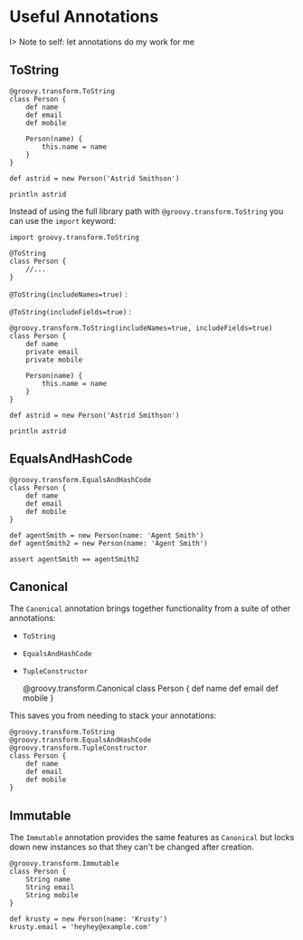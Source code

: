# Useful Annotations

I> Note to self: let annotations do my work for me



## ToString


	@groovy.transform.ToString
	class Person {
	    def name
	    def email
	    def mobile
	    
	    Person(name) {
	        this.name = name
	    }
	}
	
	def astrid = new Person('Astrid Smithson')
	
	println astrid

Instead of using the full library path with `@groovy.transform.ToString` you can use the `import` keyword:

	import groovy.transform.ToString
	
	@ToString
	class Person {
		//...
	}


`@ToString(includeNames=true)`
: 

`@ToString(includeFields=true)`
:


	@groovy.transform.ToString(includeNames=true, includeFields=true)
	class Person {
	    def name
	    private email
	    private mobile
	    
	    Person(name) {
	        this.name = name
	    }
	}
	
	def astrid = new Person('Astrid Smithson')
	
	println astrid 

## EqualsAndHashCode


	@groovy.transform.EqualsAndHashCode
	class Person {
	    def name
	    def email
	    def mobile
	}
	
	def agentSmith = new Person(name: 'Agent Smith')
	def agentSmith2 = new Person(name: 'Agent Smith')
	
	assert agentSmith == agentSmith2



## Canonical

The `Canonical` annotation brings together functionality from a suite of other annotations:

* `ToString`
* `EqualsAndHashCode`
* `TupleConstructor`


	@groovy.transform.Canonical
	class Person {
	    def name
	    def email
	    def mobile
	}


This saves you from needing to stack your annotations:

	@groovy.transform.ToString
	@groovy.transform.EqualsAndHashCode
	@groovy.transform.TupleConstructor
	class Person {
	    def name
	    def email
	    def mobile
	}

## Immutable

The `Immutable` annotation provides the same features as `Canonical` but locks down new instances so that they can't be changed after creation.

	@groovy.transform.Immutable
	class Person {
	    String name
	    String email
	    String mobile
	}
	
	def krusty = new Person(name: 'Krusty')
	krusty.email = 'heyhey@example.com'